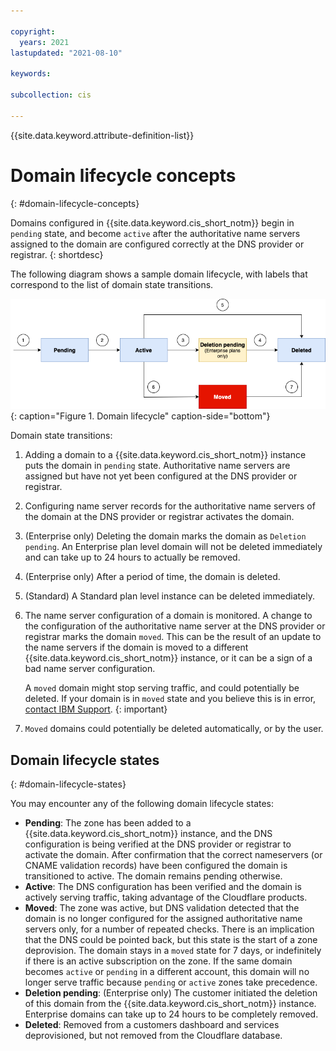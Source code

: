 ```yaml
---

copyright:
  years: 2021
lastupdated: "2021-08-10"

keywords:

subcollection: cis

---
```


{{site.data.keyword.attribute-definition-list}}

# Domain lifecycle concepts
{: #domain-lifecycle-concepts}

Domains configured in {{site.data.keyword.cis_short_notm}} begin in `pending` state, and become `active` after the authoritative name servers assigned to the domain are configured correctly at the DNS provider or registrar. 
{: shortdesc}

The following diagram shows a sample domain lifecycle, with labels that correspond to the list of domain state transitions.

![Diagram of domain lifecycle](images/domain-lifecycle-lt.png "Diagram of domain lifecycle"){: caption="Figure 1. Domain lifecycle" caption-side="bottom"}

Domain state transitions:

1. Adding a domain to a {{site.data.keyword.cis_short_notm}} instance puts the domain in `pending` state. Authoritative name servers are assigned but have not yet been configured at the DNS provider or registrar.
1. Configuring name server records for the authoritative name servers of the domain at the DNS provider or registrar activates the domain. 
1. (Enterprise only) Deleting the domain marks the domain as `Deletion pending`. An Enterprise plan level domain will not be deleted immediately and can take up to 24 hours to actually be removed. 
1. (Enterprise only) After a period of time, the domain is deleted.
1. (Standard) A Standard plan level instance can be deleted immediately. 
1. The name server configuration of a domain is monitored. A change to the configuration of the authoritative name server at the DNS provider or registrar marks the domain `moved`. This can be the result of an update to the name servers if the domain is moved to a different {{site.data.keyword.cis_short_notm}} instance, or it can be a sign of a bad name server configuration.

   A `moved` domain might stop serving traffic, and could potentially be deleted. If your domain is in `moved` state and you believe this is in error, [contact IBM Support](/docs/cis?topic=cis-gettinghelp).
   {: important}

1. `Moved` domains could potentially be deleted automatically, or by the user.

## Domain lifecycle states
{: #domain-lifecycle-states}

You may encounter any of the following domain lifecycle states:

- **Pending**: The zone has been added to a {{site.data.keyword.cis_short_notm}} instance, and the DNS configuration is being verified at the DNS provider or registrar to activate the domain. After confirmation that the correct nameservers (or CNAME validation records) have been configured the domain is transitioned to active. The domain remains pending otherwise.
- **Active**: The DNS configuration has been verified and the domain is actively serving traffic, taking advantage of the Cloudflare products. 
- **Moved**: The zone was active, but DNS validation detected that the domain is no longer configured for the assigned authoritative name servers only, for a number of repeated checks. There is an implication that the DNS could be pointed back, but this state is the start of a zone deprovision. The domain stays in a `moved` state for 7 days, or indefinitely if there is an active subscription on the zone. If the same domain becomes `active` or `pending` in a different account, this domain will no longer serve traffic because `pending` or `active` zones take precedence. 
- **Deletion pending**: (Enterprise only) The customer initiated the deletion of this domain from the {{site.data.keyword.cis_short_notm}} instance. Enterprise domains can take up to 24 hours to be completely removed. 
- **Deleted**: Removed from a customers dashboard and services deprovisioned, but not removed from the Cloudflare database.
